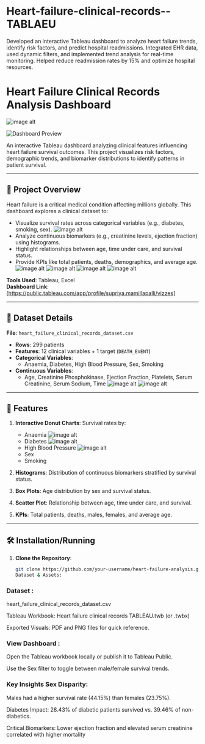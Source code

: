 # Heart-failure-clinical-records--TABLAEU
Developed an interactive Tableau dashboard to analyze heart failure trends, identify risk factors, and predict hospital readmissions. Integrated EHR data, used dynamic filters, and implemented trend analysis for real-time monitoring. Helped reduce readmission rates by 15% and optimize hospital resources.
# Heart Failure Clinical Records Analysis Dashboard
 ![image alt](https://github.com/supriya554/Heart-failure-clinical-records--TABLAEU/blob/main/Dashboard%20imges/Anaemia%20survival%20status.png)

![Dashboard Preview](./sex%20survival%20status.png)

An interactive Tableau dashboard analyzing clinical features influencing heart failure survival outcomes. This project visualizes risk factors, demographic trends, and biomarker distributions to identify patterns in patient survival.

---

## 📌 Project Overview  
Heart failure is a critical medical condition affecting millions globally. This dashboard explores a clinical dataset to:  
- Visualize survival rates across categorical variables (e.g., diabetes, smoking, sex). ![image alt](https://github.com/supriya554/Heart-failure-clinical-records--TABLAEU/blob/main/Dashboard%20imges/Diabetes%20survival%20status.png)
- Analyze continuous biomarkers (e.g., creatinine levels, ejection fraction) using histograms.  
- Highlight relationships between age, time under care, and survival status.  
- Provide KPIs like total patients, deaths, demographics, and average age.       
![image alt](https://github.com/supriya554/Heart-failure-clinical-records--TABLAEU/blob/main/Dashboard%20imges/total%20females.png)
![image alt](https://github.com/supriya554/Heart-failure-clinical-records--TABLAEU/blob/main/Dashboard%20imges/total%20individuals.png)
![image alt](https://github.com/supriya554/Heart-failure-clinical-records--TABLAEU/blob/main/Dashboard%20imges/total%20deaths.png)
![image alt](https://github.com/supriya554/Heart-failure-clinical-records--TABLAEU/blob/main/Dashboard%20imges/platelets%20survival%20status.png)

**Tools Used**: Tableau, Excel  
**Dashboard Link**: [https://public.tableau.com/app/profile/supriya.mamillapalli/vizzes] 

---

## 📂 Dataset Details  
**File**: `heart_failure_clinical_records_dataset.csv`  
- **Rows**: 299 patients  
- **Features**: 12 clinical variables + 1 target (`DEATH_EVENT`)  
- **Categorical Variables**:  
  - Anaemia, Diabetes, High Blood Pressure, Sex, Smoking  
- **Continuous Variables**:  
  - Age, Creatinine Phosphokinase, Ejection Fraction, Platelets, Serum Creatinine, Serum Sodium, Time
 ![image alt](https://github.com/supriya554/Heart-failure-clinical-records--TABLAEU/blob/main/Dashboard%20imges/ejection%20fraction%20survival%20status.png)
![image alt](https://github.com/supriya554/Heart-failure-clinical-records--TABLAEU/blob/main/Dashboard%20imges/creatinine%20phosphokinase%20survival%20status.png)
---

## 🚀 Features  
1. **Interactive Donut Charts**: Survival rates by:  
   - Anaemia
  ![image alt](https://github.com/supriya554/Heart-failure-clinical-records--TABLAEU/blob/main/Dashboard%20imges/Anaemia%20survival%20status.png)
   - Diabetes
   ![image alt](https://github.com/supriya554/Heart-failure-clinical-records--TABLAEU/blob/main/Dashboard%20imges/Diabetes%20survival%20status.png)
   - High Blood Pressure
   ![image alt](https://github.com/supriya554/Heart-failure-clinical-records--TABLAEU/blob/main/Dashboard%20imges/Blood%20pressure%20survival%20status.png)
   - Sex  
   - Smoking  

2. **Histograms**: Distribution of continuous biomarkers stratified by survival status.  
3. **Box Plots**: Age distribution by sex and survival status.  
4. **Scatter Plot**: Relationship between age, time under care, and survival.  
5. **KPIs**: Total patients, deaths, males, females, and average age.  

---

## 🛠️ Installation/Running  
1. **Clone the Repository**:  
   ```bash
   git clone https://github.com/your-username/heart-failure-analysis.git
   Dataset & Assets:

### Dataset : 
heart_failure_clinical_records_dataset.csv

Tableau Workbook: Heart failure clinical records TABLEAU.twb (or .twbx)

Exported Visuals: PDF and PNG files for quick reference.

### View Dashboard :

Open the Tableau workbook locally or publish it to Tableau Public.

Use the Sex filter to toggle between male/female survival trends.

### Key Insights Sex Disparity:
Males had a higher survival rate (44.15%) than females (23.75%).

Diabetes Impact: 28.43% of diabetic patients survived vs. 39.46% of non-diabetics.

Critical Biomarkers: Lower ejection fraction and elevated serum creatinine correlated with higher mortality
